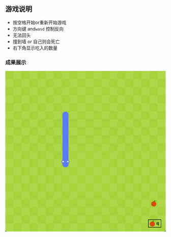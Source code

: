 ## 游戏说明
* 按空格开始or重新开始游戏
* 方向键 and`wasd` 控制反向
* 无法回头
* 撞到墙 or 自己则会死亡
* 右下角显示吃入的数量

### 成果展示
![](贪吃蛇.png)
